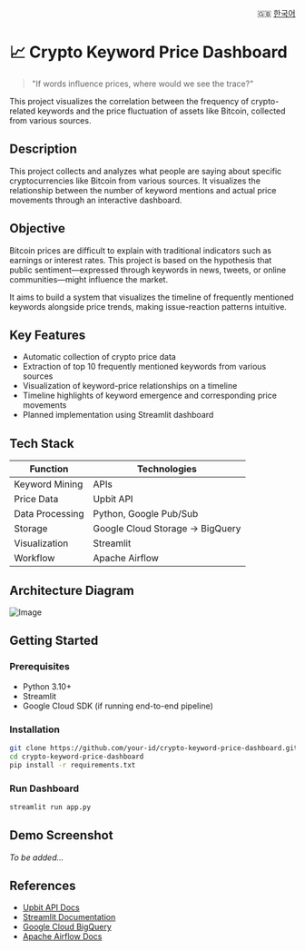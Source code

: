 <p align="right">
  🇬🇧 <a href="./README.ko.md">한국어</a>
</p>

# 📈 Crypto Keyword Price Dashboard

> "If words influence prices, where would we see the trace?"

This project visualizes the correlation between the frequency of crypto-related keywords and the price fluctuation of assets like Bitcoin, collected from various sources.

## Description

This project collects and analyzes what people are saying about specific cryptocurrencies like Bitcoin from various sources. It visualizes the relationship between the number of keyword mentions and actual price movements through an interactive dashboard.

## Objective

Bitcoin prices are difficult to explain with traditional indicators such as earnings or interest rates. This project is based on the hypothesis that public sentiment—expressed through keywords in news, tweets, or online communities—might influence the market.

It aims to build a system that visualizes the timeline of frequently mentioned keywords alongside price trends, making issue-reaction patterns intuitive.

## Key Features

- Automatic collection of crypto price data
- Extraction of top 10 frequently mentioned keywords from various sources
- Visualization of keyword-price relationships on a timeline
- Timeline highlights of keyword emergence and corresponding price movements
- Planned implementation using Streamlit dashboard

## Tech Stack

| Function         | Technologies                           |
|------------------|-----------------------------------------|
| Keyword Mining   | APIs                                    |
| Price Data       | Upbit API                               |
| Data Processing  | Python, Google Pub/Sub                  |
| Storage          | Google Cloud Storage → BigQuery       |
| Visualization    | Streamlit                               |
| Workflow         | Apache Airflow                          |

## Architecture Diagram

![Image](https://github.com/user-attachments/assets/f96b069d-0f1a-4efc-8d37-7b9180fdfda3)

## Getting Started

### Prerequisites

- Python 3.10+
- Streamlit
- Google Cloud SDK (if running end-to-end pipeline)

### Installation

```bash
git clone https://github.com/your-id/crypto-keyword-price-dashboard.git
cd crypto-keyword-price-dashboard
pip install -r requirements.txt
```

### Run Dashboard

```bash
streamlit run app.py
```

## Demo Screenshot

*To be added...*

<!-- Example -->
<!-- ![dashboard screenshot](./assets/screenshot.png) -->

## References

- [Upbit API Docs](https://docs.upbit.com/)
- [Streamlit Documentation](https://docs.streamlit.io/)
- [Google Cloud BigQuery](https://cloud.google.com/bigquery)
- [Apache Airflow Docs](https://airflow.apache.org/docs/)
